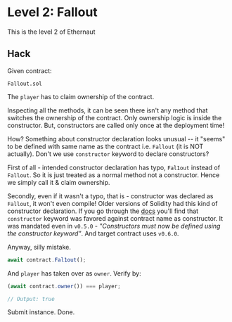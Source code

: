 # Level 2: Fallout

This is the level 2 of Ethernaut

## Hack

Given contract:

```
Fallout.sol
```

The `player` has to claim ownership of the contract.

Inspecting all the methods, it can be seen there isn't any method that switches the ownership of the contract. Only ownership logic is inside the constructor. But, constructors are called only once at the deployment time!

How? Something about constructor declaration looks unusual -- it "seems" to be defined with same name as the contract i.e. `Fallout` (it is NOT actually). Don't we use `constructor` keyword to declare constructors?

First of all - intended constructor declaration has typo, `Fal1out` instead of `Fallout`. So it is just treated as a normal method not a constructor. Hence we simply call it & claim ownership.

Secondly, even if it wasn't a typo, that is - constructor was declared as `Fallout`, it won't even compile!
Older versions of Solidity had this kind of constructor declaration. If you go through the [docs](https://docs.soliditylang.org/en/v0.8.10/050-breaking-changes.html#constructors) you'll find that `constructor` keyword was favored against contract name as constructor. It was mandated even in `v0.5.0` - _"Constructors must now be defined using the constructor keyword"_. And target contract uses `v0.6.0`.

Anyway, silly mistake.

```javascript
await contract.Fal1out();
```

And `player` has taken over as `owner`. Verify by:

```javascript
(await contract.owner()) === player;

// Output: true
```

Submit instance. Done.
